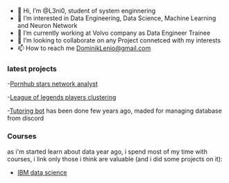 - 👋 Hi, I’m @L3ni0, student of system enginnering
- 👀 I’m interested in Data Engineering, Data Science, Machine Learning and Neuron Network
- 🌱 I’m currently working at Volvo company as Data Engineer Trainee
- 💞️ I’m looking to collaborate on any Project connetced with my interests
- 📫 How to reach me DominikLenio@gmail.com

### latest projects

-[Pornhub stars network analyst](https://github.com/L3ni0/pornhub-project)

-[League of legends players clustering](https://github.com/L3ni0/League-of-Legends-player-clusteringClustering)

-[Tutoring bot](https://github.com/L3ni0/korko_bot) has been done few years ago, maded for managing database from discord


### Courses
as i'm started learn about data year ago, i spend most of my time with courses, i link only those i think are valuable (and i did some projects on it):

- [IBM data science](https://github.com/L3ni0/Coursera_assignment/tree/main/Applied_Data_Science_Capstone)

<!---
L3ni0/L3ni0 is a ✨ special ✨ repository because its `README.md` (this file) appears on your GitHub profile.
You can click the Preview link to take a look at your changes.
--->

